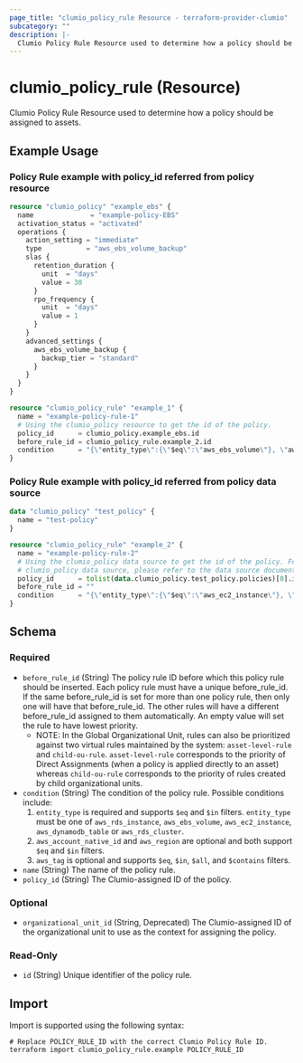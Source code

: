 ```yaml
---
page_title: "clumio_policy_rule Resource - terraform-provider-clumio"
subcategory: ""
description: |-
  Clumio Policy Rule Resource used to determine how a policy should be assigned to assets.
---
```


# clumio_policy_rule (Resource)

Clumio Policy Rule Resource used to determine how a policy should be assigned to assets.

## Example Usage

### Policy Rule example with policy_id referred from policy resource

```terraform
resource "clumio_policy" "example_ebs" {
  name              = "example-policy-EBS"
  activation_status = "activated"
  operations {
    action_setting = "immediate"
    type           = "aws_ebs_volume_backup"
    slas {
      retention_duration {
        unit  = "days"
        value = 30
      }
      rpo_frequency {
        unit  = "days"
        value = 1
      }
    }
    advanced_settings {
      aws_ebs_volume_backup {
        backup_tier = "standard"
      }
    }
  }
}

resource "clumio_policy_rule" "example_1" {
  name = "example-policy-rule-1"
  # Using the clumio_policy resource to get the id of the policy.
  policy_id      = clumio_policy.example_ebs.id
  before_rule_id = clumio_policy_rule.example_2.id
  condition      = "{\"entity_type\":{\"$eq\":\"aws_ebs_volume\"}, \"aws_account_native_id\":{\"$in\":[\"aws_account_id_1\", \"aws_account_id_2\"]}, \"aws_tag\":{\"$eq\":{\"key\":\"aws_tag_key\", \"value\":\"aws_tag_value\"}}}"
}
```

### Policy Rule example with policy_id referred from policy data source

```terraform
data "clumio_policy" "test_policy" {
  name = "test-policy"
}

resource "clumio_policy_rule" "example_2" {
  name = "example-policy-rule-2"
  # Using the clumio_policy data source to get the id of the policy. For more information on the
  # clumio_policy data source, please refer to the data source documentation.
  policy_id      = tolist(data.clumio_policy.test_policy.policies)[0].id
  before_rule_id = ""
  condition      = "{\"entity_type\":{\"$eq\":\"aws_ec2_instance\"}, \"aws_account_native_id\":{\"$eq\":\"aws_account_id_1\"}, \"aws_region\":{\"$eq\":\"us-west-2\"}, \"aws_tag\":{\"$contains\":{\"key\":\"aws_tag_key_substr\", \"value\":\"aws_tag_value_substr\"}}}"
}
```

<!-- schema generated by tfplugindocs -->
## Schema

### Required

- `before_rule_id` (String) The policy rule ID before which this policy rule should be inserted. Each policy rule must have a unique before_rule_id. If the same before_rule_id is set for more than one policy rule, then only one will have that before_rule_id. The other rules will have a different before_rule_id assigned to them automatically. An empty value will set the rule to have lowest priority.
	- NOTE: In the Global Organizational Unit, rules can also be prioritized against two virtual rules maintained by the system: `asset-level-rule` and `child-ou-rule`. `asset-level-rule` corresponds to the priority of Direct Assignments (when a policy is applied directly to an asset) whereas `child-ou-rule` corresponds to the priority of rules created by child organizational units.
- `condition` (String) The condition of the policy rule. Possible conditions include:
	1) `entity_type` is required and supports `$eq` and `$in` filters. `entity_type` must be one of `aws_rds_instance`, `aws_ebs_volume`, `aws_ec2_instance`, `aws_dynamodb_table` or `aws_rds_cluster`.
	2) `aws_account_native_id` and `aws_region` are optional and both support `$eq` and `$in` filters.
	3) `aws_tag` is optional and supports `$eq`, `$in`, `$all`, and `$contains` filters.
- `name` (String) The name of the policy rule.
- `policy_id` (String) The Clumio-assigned ID of the policy.

### Optional

- `organizational_unit_id` (String, Deprecated) The Clumio-assigned ID of the organizational unit to use as the context for assigning the policy.

### Read-Only

- `id` (String) Unique identifier of the policy rule.

## Import

Import is supported using the following syntax:

```shell
# Replace POLICY_RULE_ID with the correct Clumio Policy Rule ID.
terraform import clumio_policy_rule.example POLICY_RULE_ID
```
